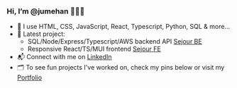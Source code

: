 ### Hi, I’m @jumehan 👩🏻‍💻

- 📝 I use HTML, CSS, JavaScript, React, Typescript, Python, SQL & more...
- 📓 Latest project: 
  - SQL/Node/Express/Typescript/AWS backend API [Sejour BE](https://github.com/marshall-buck/sejour-be) 
  - Responsive React/TS/MUI frontend [Sejour FE](https://github.com/marshall-buck/sejour-fe)
- 📬 Connect with me on [LinkedIn](https://www.linkedin.com/in/juliemenghan/)
- 🗂️ To see fun projects I've worked on, check my pins below or visit my [Portfolio](https://juliehan.me/)

<!---
jumehan/jumehan is a ✨ special ✨ repository because its `README.md` (this file) appears on your GitHub profile.
You can click the Preview link to take a look at your changes.
--->
